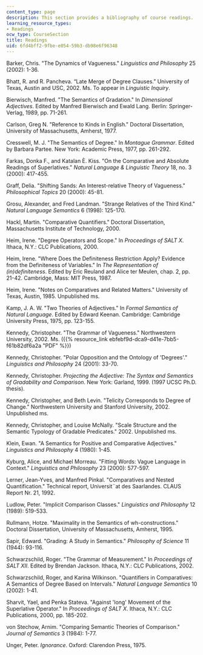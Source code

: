 ```yaml
---
content_type: page
description: This section provides a bibliography of course readings.
learning_resource_types:
- Readings
ocw_type: CourseSection
title: Readings
uid: 6fd4bff2-9fbe-e054-59b3-db98e6f96348
---
```


Barker, Chris. "The Dynamics of Vagueness." _Linguistics and Philosophy_ 25 (2002): 1-36.

Bhatt, R. and R. Pancheva. “Late Merge of Degree Clauses.” University of Texas, Austin and USC, 2002. Ms. To appear in _Linguistic Inquiry_.

Bierwisch, Manfred. "The Semantics of Gradation." In _Dimensional Adjectives_. Edited by Manfred Bierwisch and Ewald Lang. Berlin: Springer-Verlag, 1989, pp. 71-261.

Carlson, Greg N. "Reference to Kinds in English." Doctoral Dissertation, University of Massachusetts, Amherst, 1977.

Cresswell, M. J. "The Semantics of Degree." In _Montague Grammar_. Edited by Barbara Partee. New York: Academic Press, 1977, pp. 261-292.

Farkas, Donka F., and Katalan È. Kiss. "On the Comparative and Absolute Readings of Superlatives." _Natural Language & Linguistic Theory_ 18, no. 3 (2000): 417-455.

Graff, Delia. "Shifting Sands: An Interest-relative Theory of Vagueness." _Philosophical Topics_ 20 (2000): 45-81.

Grosu, Alexander, and Fred Landman. "Strange Relatives of the Third Kind." _Natural Language Semantics_ 6 (1998): 125-170.

Hackl, Martin. "Comparative Quantifiers." Doctoral Dissertation, Massachusetts Institute of Technology, 2000.

Heim, Irene. "Degree Operators and Scope." In _Proceedings of SALT X_. Ithaca, N.Y.: CLC Publications, 2000.

Heim, Irene. "Where Does the Definiteness Restriction Apply? Evidence from the Definiteness of Variables." In _The Representation of (in)definiteness_. Edited by Eric Reuland and Alice ter Meulen, chap. 2, pp. 21-42. Cambridge, Mass: MIT Press, 1987.

Heim, Irene. "Notes on Comparatives and Related Matters." University of Texas, Austin, 1985. Unpublished ms.

Kamp, J. A. W. "Two Theories of Adjectives." In _Formal Semantics of Natural Language_. Edited by Edward Keenan. Cambridge: Cambridge University Press, 1975, pp. 123-155.

Kennedy, Christopher. "The Grammar of Vagueness." Northwestern University, 2002. Ms. ({{% resource_link ebfebf9d-dca9-d41e-7bb5-f61b82df6a2a "PDF" %}})

Kennedy, Christopher. "Polar Opposition and the Ontology of 'Degrees'." _Linguistics and Philosophy_ 24 (2001): 33-70.

Kennedy, Christopher. _Projecting the Adjective: The Syntax and Semantics of Gradability and Comparison_. New York: Garland, 1999. (1997 UCSC Ph.D. thesis).

Kennedy, Christopher, and Beth Levin. "Telicity Corresponds to Degree of Change." Northwestern University and Stanford University, 2002. Unpublished ms.

Kennedy, Christopher, and Louise McNally. "Scale Structure and the Semantic Typology of Gradable Predicates." 2002. Unpublished ms.

Klein, Ewan. "A Semantics for Positive and Comparative Adjectives." _Linguistics and Philosophy_ 4 (1980): 1-45.

Kyburg, Alice, and Michael Morreau. "Fitting Words: Vague Language in Context." _Linguistics and Philosophy_ 23 (2000): 577-597.

Lerner, Jean-Yves, and Manfred Pinkal. "Comparatives and Nested Quantification." Technical report, Universit¨at des Saarlandes. CLAUS Report Nr. 21, 1992.

Ludlow, Peter. "Implicit Comparison Classes." _Linguistics and Philosophy_ 12 (1989): 519-533.

Rullmann, Hotze. "Maximality in the Semantics of wh-constructions." Doctoral Dissertation, University of Massachusetts, Amherst, 1995.

Sapir, Edward. "Grading: A Study in Semantics." _Philosophy of Science_ 11 (1944): 93-116.

Schwarzschild, Roger. "The Grammar of Measurement." In _Proceedings of SALT XII_. Edited by Brendan Jackson. Ithaca, N.Y.: CLC Publications, 2002.

Schwarzschild, Roger, and Karina Wilkinson. "Quantifiers in Comparatives: A Semantics of Degree Based on Intervals." _Natural Language Semantics_ 10 (2002): 1-41.

Sharvit, Yael, and Penka Stateva. "Against 'long' Movement of the Superlative Operator." In _Proceedings of SALT X_. Ithaca, N.Y.: CLC Publications, 2000, pp. 185-202.

von Stechow, Arnim. "Comparing Semantic Theories of Comparison." _Journal of Semantics_ 3 (1984): 1-77.

Unger, Peter. _Ignorance_. Oxford: Clarendon Press, 1975.